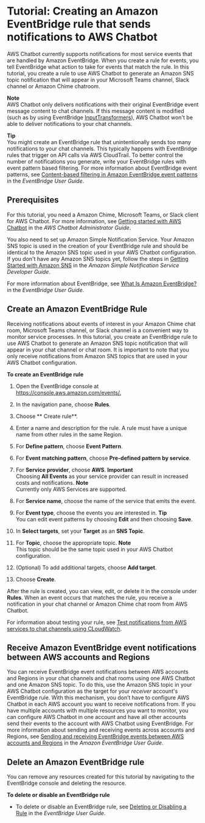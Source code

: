 # Tutorial: Creating an Amazon EventBridge rule that sends notifications to AWS Chatbot<a name="create-eventbridge-rule"></a>

AWS Chatbot currently supports notifications for most service events that are handled by Amazon EventBridge\. When you create a rule for events, you tell EventBridge what action to take for events that match the rule\. In this tutorial, you create a rule to use AWS Chatbot to generate an Amazon SNS topic notification that will appear in your Microsoft Teams channel, Slack channel or Amazon Chime chatroom\.

**Note**  
AWS Chatbot only delivers notifications with their original EventBridge event message content to chat channels\. If this message content is modified \(such as by using EventBridge [InputTransformers](https://docs.aws.amazon.com/eventbridge/latest/userguide/eb-transform-target-input.html)\), AWS Chatbot won't be able to deliver notifications to your chat channels\.

**Tip**  
You might create an EventBridge rule that unintentionally sends too many notifications to your chat channels\. This typically happens with EventBridge rules that trigger on API calls via AWS CloudTrail\. To better control the number of notifications you generate, write your EventBridge rules with event pattern based filtering\. For more information about EventBridge event patterns, see [Content\-based filtering in Amazon EventBridge event patterns](https://docs.aws.amazon.com/eventbridge/latest/userguide/eb-event-patterns-content-based-filtering.html) in the *EventBridge User Guide*\.

## Prerequisites<a name="prerequisites"></a>

For this tutorial, you need a Amazon Chime, Microsoft Teams, or Slack client for AWS Chatbot\. For more information, see [Getting started with AWS Chatbot](https://docs.aws.amazon.com/chatbot/latest/adminguide/getting-started.html) in the *AWS Chatbot Administrator Guide*\.

You also need to set up Amazon Simple Notification Service\. Your Amazon SNS topic is used in the creation of your EventBridge rule and should be identical to the Amazon SNS topic used in your AWS Chatbot configuration\. If you don't have any Amazon SNS topics yet, follow the steps in [Getting Started with Amazon SNS](https://docs.aws.amazon.com/sns/latest/dg/sns-getting-started.html) in the *Amazon Simple Notification Service Developer Guide*\.

 For more information about EventBridge, see [What Is Amazon EventBridge?](https://docs.aws.amazon.com/eventbridge/latest/userguide/eb-what-is.html) in the *EventBridge User Guide*\. 

## Create an Amazon EventBridge Rule<a name="creating-ebrule"></a>

Receiving notifications about events of interest in your Amazon Chime chat room, Microsoft Teams channel, or Slack channel is a convenient way to monitor service processes\. In this tutorial, you create an EventBridge rule to use AWS Chatbot to generate an Amazon SNS topic notification that will appear in your chat channel or chat room\. It is important to note that you only receive notifications from Amazon SNS topics that are used in your AWS Chatbot configuration\.

**To create an EventBridge rule**

1. Open the EventBridge console at [https://console\.aws\.amazon\.com/events/\.]()

1. In the navigation pane, choose **Rules**\.

1. Choose ** Create rule**\.

1. Enter a name and description for the rule\. A rule must have a unique name from other rules in the same Region\.

1. For **Define pattern**, choose **Event Pattern**\.

1. For **Event matching pattern**, choose **Pre\-defined pattern by service**\.

1. For **Service provider**, choose **AWS**\.
**Important**  
Choosing **All Events** as your service provider can result in increased costs and notifications\. 
**Note**  
Currently only AWS Services are supported\.

1. For **Service name**, choose the name of the service that emits the event\.

1. For **Event type**, choose the events you are interested in\.
**Tip**  
You can edit event patterns by choosing **Edit** and then choosing **Save**\.

1. In **Select targets**, set your **Target** as an **SNS Topic**\.

1. For **Topic**, choose the appropriate topic\.
**Note**  
This topic should be the same topic used in your AWS Chatbot configuration\.

1. \(Optional\) To add additional targets, choose **Add target**\.

1. Choose **Create**\.

After the rule is created, you can view, edit, or delete it in the console under **Rules**\. When an event occurs that matches the rule, you receive a notification in your chat channel or Amazon Chime chat room from AWS Chatbot\.

For information about testing your rule, see [Test notifications from AWS services to chat channels using CLoudWatch](chime-setup.md#test-notifications)\.

## Receive Amazon EventBridge event notifications between AWS accounts and Regions<a name="cross-account-ebrule"></a>

You can receive EventBridge event notifications between AWS accounts and Regions in your chat channels and chat rooms using one AWS Chatbot and one Amazon SNS topic\. To do this, use the Amazon SNS topic in your AWS Chatbot configuration as the target for your *receiver* account's EventBridge rule\. With this mechanism, you don’t have to configure AWS Chatbot in each AWS account you want to receive notifications from\. If you have multiple accounts with multiple resources you want to monitor, you can configure AWS Chatbot in one account and have all other accounts send their events to the account with AWS Chatbot using EventBridge\. For more information about sending and receiving events across accounts and Regions, see [Sending and receiving EventBridge events between AWS accounts and Regions](https://docs.aws.amazon.com/eventbridge/latest/userguide/eb-cross-account.html) in the *Amazon EventBridge User Guide*\. 

## Delete an Amazon EventBridge rule<a name="deleting-ebrule"></a>

You can remove any resources created for this tutorial by navigating to the EventBridge console and deleting the resource\.

**To delete or disable an EventBridge rule**
+ To delete or disable an EventBridge rule, see [Deleting or Disabling a Rule](https://docs.aws.amazon.com/eventbridge/latest/userguide/delete-or-disable-rule.html) in the *EventBridge User Guide*\.